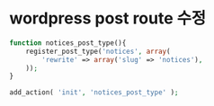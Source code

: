 # wordpress post route 수정
```php
function notices_post_type(){
	register_post_type('notices', array(
		'rewrite' => array('slug' => 'notices'),
	));
}

add_action( 'init', 'notices_post_type' );
```